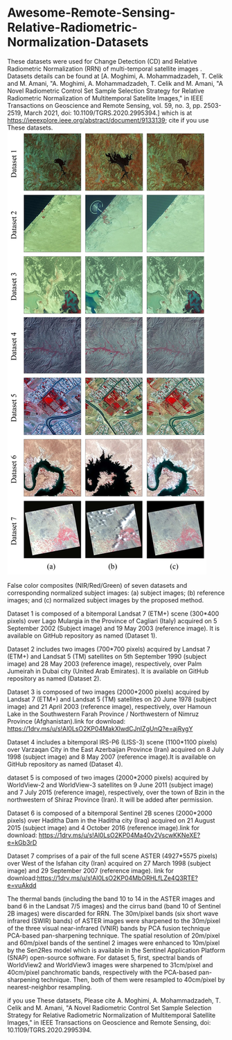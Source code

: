 # Awesome-Remote-Sensing-Relative-Radiometric-Normalization-Datasets
These datasets were used for Change Detection (CD) and Relative Radiometric Normalization (RRN) of multi-temporal satellite images . Datasets details can be found at [A. Moghimi, A. Mohammadzadeh, T. Celik and M. Amani, "A. Moghimi, A. Mohammadzadeh, T. Celik and M. Amani, "A Novel Radiometric Control Set Sample Selection Strategy for Relative Radiometric Normalization of Multitemporal Satellite Images," in IEEE Transactions on Geoscience and Remote Sensing, vol. 59, no. 3, pp. 2503-2519, March 2021, doi: 10.1109/TGRS.2020.2995394.] which is at https://ieeexplore.ieee.org/abstract/document/9133139; cite if you use These datasets. ![Test Image 1](https://github.com/ArminMoghimi/Awesome-Remote-Sensing-Relative-Radiometric-Normalization-Datasets/blob/master/Datasets.jpg)

False color composites (NIR/Red/Green) of seven datasets and corresponding normalized subject images: (a) subject images; (b) reference images; and (c) normalized subject images by the proposed method. 

Dataset 1 is composed of a bitemporal Landsat 7 (ETM+) scene (300*400 pixels) over Lago Mulargia in the Province of Cagliari (Italy) acquired on 5 September 2002 (Subject image) and 19 May 2003 (reference image). It is available on GitHub repository as named (Dataset 1).

Dataset 2 includes two images (700*700 pixels) acquired by Landsat 7 (ETM+) and Landsat 5 (TM) satellites on 5th September 1990 (subject image) and 28 May 2003 (reference image), respectively, over Palm Jumeirah in Dubai city (United Arab Emirates). It is available on GitHub repository as named (Dataset 2).

Dataset 3 is composed of two images (2000*2000 pixels) acquired by Landsat 7 (ETM+) and Landsat 5 (TM) satellites on 20 June 1978 (subject image) and 21 April 2003 (reference image), respectively, over Hamoun Lake in the Southwestern Farah Province / Northwestern of Nimruz Province (Afghanistan).link for download: https://1drv.ms/u/s!Al0LsO2KP04MakXlwdCJnIZgUnQ?e=ajRygY

Dataset 4 includes a bitemporal IRS-P6 (LISS-3) scene (1100*1100 pixels) over Varzaqan City in the East Azerbaijan Province (Iran) acquired on 8 July 1998 (subject image) and 8 May 2007 (reference image).It is available on GitHub repository as named (Dataset 4).

dataset 5 is composed of two images (2000*2000 pixels) acquired by WorldView-2 and WorldView-3 satellites on 9 June 2011 (subject image) and 7 July 2015 (reference image), respectively, over the town of Bzin in the northwestern of Shiraz Province (Iran). It will be added after permission. 

Dataset 6 is composed of a bitemporal Sentinel 2B scenes (2000*2000 pixels) over Haditha Dam in the Haditha city (Iraq) acquired on 21 August 2015 (subject image) and 4 October 2016 (reference image).link for download: https://1drv.ms/u/s!Al0LsO2KP04Ma40v2VscwKKNeXE?e=kGb3rD

Dataset 7 comprises of a pair of the full scene ASTER (4927*5575 pixels) over West of the Isfahan city (Iran) acquired on 27 March 1998 (subject image) and 29 September 2007 (reference image). link for download:https://1drv.ms/u/s!Al0LsO2KP04MbORHLfLZe4Q3RTE?e=vuAkdd

The thermal bands (including the band 10 to 14 in the ASTER images and band 6 in the Landsat 7/5 images) and the cirrus band (band 10 of Sentinel 2B images) were discarded for RRN. The 30m/pixel bands (six short wave infrared (SWIR) bands) of ASTER images were sharpened to the 30m/pixel of the three visual near-infrared (VNIR) bands by PCA fusion technique PCA-based pan-sharpening technique. The spatial resolution of 20m/pixel and 60m/pixel bands of the sentinel 2 images were enhanced to 10m/pixel by the Sen2Res model which is available in the Sentinel Application Platform (SNAP) open-source software. For dataset 5, first, spectral bands of WorldView2 and WorldView3 images were sharpened to 31cm/pixel and 40cm/pixel panchromatic bands, respectively with the PCA-based pan-sharpening technique. Then, both of them were resampled to 40cm/pixel by nearest-neighbor resampling.

if you use These datasets, Please cite 
A. Moghimi, A. Mohammadzadeh, T. Celik and M. Amani, "A Novel Radiometric Control Set Sample Selection Strategy for Relative Radiometric Normalization of Multitemporal Satellite Images," in IEEE Transactions on Geoscience and Remote Sensing, doi: 10.1109/TGRS.2020.2995394.

 
